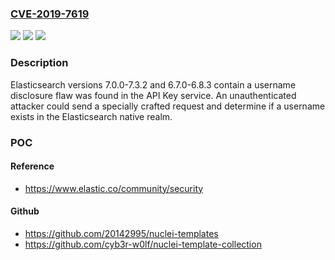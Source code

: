 ### [CVE-2019-7619](https://cve.mitre.org/cgi-bin/cvename.cgi?name=CVE-2019-7619)
![](https://img.shields.io/static/v1?label=Product&message=Elasticsearch&color=blue)
![](https://img.shields.io/static/v1?label=Version&message=n%2Fa&color=blue)
![](https://img.shields.io/static/v1?label=Vulnerability&message=CWE-200%3A%20Information%20Exposure&color=brighgreen)

### Description

Elasticsearch versions 7.0.0-7.3.2 and 6.7.0-6.8.3 contain a username disclosure flaw was found in the API Key service. An unauthenticated attacker could send a specially crafted request and determine if a username exists in the Elasticsearch native realm.

### POC

#### Reference
- https://www.elastic.co/community/security

#### Github
- https://github.com/20142995/nuclei-templates
- https://github.com/cyb3r-w0lf/nuclei-template-collection

